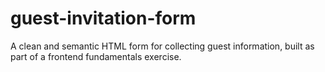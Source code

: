 # guest-invitation-form
A clean and semantic HTML form for collecting guest information, built as part of a frontend fundamentals exercise.
